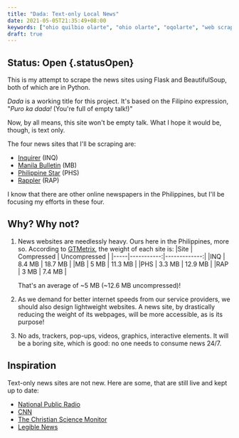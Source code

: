 ```yaml
---
title: "Dada: Text-only Local News"
date: 2021-05-05T21:35:49+08:00
keywords: ["ohio quilbio olarte", "ohio olarte", "oqolarte", "web scraping news", "python web scraping news"]
draft: true
---
```

## Status: Open {.statusOpen}

This is my attempt to scrape the news sites using Flask and BeautifulSoup,
both of which are in Python.

*Dada* is a working title for this project.
It's based on the Filipino expression, "*Puro ka dada!* (You're full of empty talk!)"

Now, by all means, this site won't be empty talk.
What I hope it would be, though, is text only.

The four news sites that I'll be scraping are:
- [Inquirer](https://www.inquirer.net) (INQ)
- [Manila Bulletin](https://mb.com.ph) (MB)
- [Philippine Star](https://www.philstar.com) (PHS)
- [Rappler](https://www.rappler.com) (RAP)

I know that there are other online newspapers in the Philippines,
but I'll be focusing my efforts in these four.

## Why? Why not?

1. News websites are needlessly heavy.
Ours here in the Philippines, more so.
According to [GTMetrix](https://gtmetrix.com), the weight of each site is:
   |Site | Compressed | Uncompressed |
   |-----|-----------:|-------------:|
   |INQ  | 8.4 MB     | 18.7 MB      |
   |MB   | 5 MB       | 11.3 MB      |
   |PHS  | 3.3 MB     | 12.9 MB      |
   |RAP  | 3 MB       | 7.4 MB       |

   That's an average of ~5 MB (~12.6 MB uncompressed)!
2. As we demand for better internet speeds from our service providers,
we should also design lightweight websites.
A news site, by drastically reducing the weight of its webpages,
will be more accessible, as is its purpose!
3. No ads, trackers, pop-ups, videos, graphics, interactive elements.
It will be a boring site, which is good:
no one needs to consume news 24/7.

## Inspiration

Text-only news sites are not new.
Here are some, that are still live and kept up to date:
- [National Public Radio](https://text.npr.org/)
- [CNN](https://lite.cnn.com/en)
- [The Christian Science Monitor](https://www.csmonitor.com/layout/set/text/textedition)
- [Legible News](https://legiblenews.com/)
